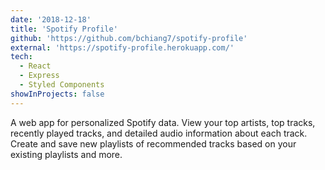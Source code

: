 ```yaml
---
date: '2018-12-18'
title: 'Spotify Profile'
github: 'https://github.com/bchiang7/spotify-profile'
external: 'https://spotify-profile.herokuapp.com/'
tech:
  - React
  - Express
  - Styled Components
showInProjects: false
---
```


A web app for personalized Spotify data. View your top artists, top tracks, recently played tracks, and detailed audio information about each track. Create and save new playlists of recommended tracks based on your existing playlists and more.
